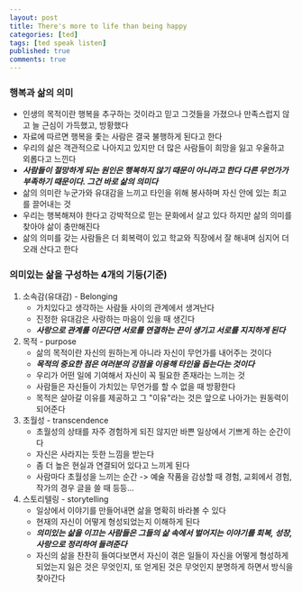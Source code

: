 ```yaml
---
layout: post
title: There's more to life than being happy
categories: [ted]
tags: [ted speak listen]
published: true
comments: true
---
```


### 행복과 삶의 의미
- 인생의 목적이란 행복을 추구하는 것이라고 믿고 그것들을 가졌으나 만족스럽지 않고 늘 근심이 가득했고, 방황했다 
- 자료에 따르면 행복을 좇는 사람은 결국 불행하게 된다고 한다
- 우리의 삶은 객관적으로 나아지고 있지만 더 많은 사람들이 희망을 잃고 우울하고 외롭다고 느낀다
- ***사람들이 절망하게 되는 원인은 행복하지 않기 때문이 아니라고 한다 다른 무언가가 부족하기 때문이다. 그건 바로 삶의 의미다***
- 삶의 의미란 누군가와 유대감을 느끼고 타인을 위해 봉사하며 자신 안에 있는 최고를 끌어내는 것
- 우리는 행복해져야 한다고 강박적으로 믿는 문화에서 살고 있다 하지만 삶의 의미를 찾아야 삶이 충만해진다
- 삶의 의미를 갖는 사람들은 더 회복력이 있고 학교와 직장에서 잘 해내며 심지어 더 오래 산다고 한다

### 의미있는 삶을 구성하는 4개의 기둥(기준)
1. 소속감(유대감) - Belonging
    - 가치있다고 생각하는 사람들 사이의 관계에서 생겨난다
    - 진정한 유대감은 사랑하는 마음이 있을 때 생긴다
    - ***사랑으로 관계를 이끈다면 서로를 연결하는 끈이 생기고 서로를 지지하게 된다***
2. 목적 - purpose
    - 삶의 목적이란 자신의 원하는게 아니라 자신이 무언가를 내어주는 것이다
    - ***목적의 중요한 점은 여러분의 강점을 이용해 타인을 돕는다는 것이다***
    - 우리가 어떤 일에 기여해서 자신이 꼭 필요한 존재라는 느끼는 것
    - 사람들은 자신들이 가치있는 무언가를 할 수 없을 때 방황한다
    - 목적은 살아갈 이유를 제공하고 그 "이유"라는 것은 앞으로 나아가는 원동력이 되어준다
3. 초월성 - transcendence
    - 초월성의 상태를 자주 경험하게 되진 않지만 바쁜 일상에서 기쁘게 하는 순간이다
    - 자신은 사라지는 듯한 느낌을 받는다
    - 좀 더 높은 현실과 연결되어 있다고 느끼게 된다
    - 사람마다 초월성을 느끼는 순간 -> 예술 작품을 감상할 때 경험, 교회에서 경험, 작가의 경우 글을 쓸 때 등등...
4. 스토리텔링 - storytelling
    - 일상에서 이야기를 만들어내면 삶을 명확히 바라볼 수 있다
    - 현재의 자신이 어떻게 형성되었는지 이해하게 된다
    - ***의미있는 삶을 이끄는 사람들은 그들의 삶 속에서 벌어지는 이야기를 회복, 성장, 사랑으로 정리하여 들려준다***
    - 자신의 삶을 찬찬히 들여다보면서 자신이 겪은 일들이 자신을 어떻게 형성하게 되었는지 잃은 것은 무엇인지, 또 얻게된 것은 무엇인지 분명하게 하면서 방식을 찾아간다


